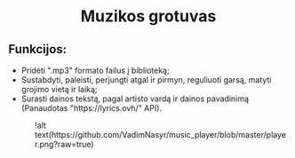 <h1 align="center">Muzikos grotuvas</h1>
<h2>Funkcijos:</h2>
  <ul>
    <li>Pridėti ".mp3" formato failus į biblioteką;</li>
    <li>Sustabdyti, paleisti, perjungti atgal ir pirmyn, reguliuoti garsą, matyti grojimo vietą ir laiką;</li>
    <li>Surasti dainos tekstą, pagal artisto vardą ir dainos pavadinimą (Panaudotas "https://lyrics.ovh/" API).</li>
  <ul>
!alt text(https://github.com/VadimNasyr/music_player/blob/master/player.png?raw=true)
